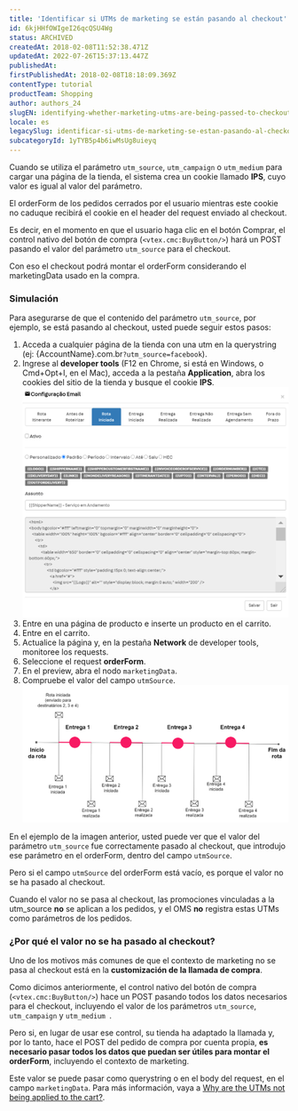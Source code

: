```yaml
---
title: 'Identificar si UTMs de marketing se están pasando al checkout'
id: 6kjHHfOWIgeI26qcQSU4Wg
status: ARCHIVED
createdAt: 2018-02-08T11:52:38.471Z
updatedAt: 2022-07-26T15:37:13.447Z
publishedAt: 
firstPublishedAt: 2018-02-08T18:18:09.369Z
contentType: tutorial
productTeam: Shopping
author: authors_24
slugEN: identifying-whether-marketing-utms-are-being-passed-to-checkout
locale: es
legacySlug: identificar-si-utms-de-marketing-se-estan-pasando-al-checkout
subcategoryId: 1yTYB5p4b6iwMsUg8uieyq
---
```


Cuando se utiliza el parámetro `utm_source`, `utm_campaign` o `utm_medium` para cargar una página de la tienda, el sistema crea un cookie llamado __IPS__, cuyo valor es igual al valor del parámetro.

El orderForm de los pedidos cerrados por el usuario mientras este cookie no caduque recibirá el cookie en el header del request enviado al checkout.

Es decir, en el momento en que el usuario haga clic en el botón Comprar, el control nativo del botón de compra (`<vtex.cmc:BuyButton/>`) hará un POST pasando el valor del parámetro `utm_source` para el checkout.

Con eso el checkout podrá montar el orderForm considerando el marketingData usado en la compra.

### Simulación

Para asegurarse de que el contenido del parámetro `utm_source`, por ejemplo, se está pasando al checkout, usted puede seguir estos pasos:
1. Acceda a cualquier página de la tienda con una utm en la querystring (ej: {AccountName}.com.br`?utm_source=facebook`).
2. Ingrese al __developer tools__ (F12 en Chrome, si está en Windows, o Cmd+Opt+I, en el Mac), acceda a la pestaña __Application__, abra los cookies del sitio de la tienda y busque el cookie __IPS__.![utmSource1](https://raw.githubusercontent.com/vtexdocs/help-center-content/refs/heads/main/_1.png)
3. Entre en una página de producto e inserte un producto en el carrito.
4. Entre en el carrito.
5. Actualice la página y, en la pestaña __Network__ de developer tools, monitoree los requests.
6. Seleccione el request __orderForm__.
7. En el preview, abra el nodo `marketingData`.
8. Compruebe el valor del campo `utmSource`.![utmSource2](https://raw.githubusercontent.com/vtexdocs/help-center-content/refs/heads/main/_2.png)

En el ejemplo de la imagen anterior, usted puede ver que el valor del parámetro `utm_source` fue correctamente pasado al checkout, que introdujo ese parámetro en el orderForm, dentro del campo `utmSource`.

Pero si el campo `utmSource` del orderForm está vacío, es porque el valor no se ha pasado al checkout.

Cuando el valor no se pasa al checkout, las promociones vinculadas a la utm_source __no__ se aplican a los pedidos, y el OMS __no__ registra estas UTMs como parámetros de los pedidos.

### ¿Por qué el valor no se ha pasado al checkout?

Uno de los motivos más comunes de que el contexto de marketing no se pasa al checkout está en la __customización de la llamada de compra__.

Como dicimos anteriormente, el control nativo del botón de compra (`<vtex.cmc:BuyButton/>`) hace un POST pasando todos los datos necesarios para el checkout, incluyendo el valor de los parámetros `utm_source`, `utm_campaign` y `utm_medium `.

Pero si, en lugar de usar ese control, su tienda ha adaptado la llamada y, por lo tanto, hace el POST del pedido de compra por cuenta propia, __es necesario pasar todos los datos que puedan ser útiles para montar el orderForm__, incluyendo el contexto de marketing.

Este valor se puede pasar como querystring o en el body del request, en el campo `marketingData`. Para más información, vaya a [Why are the UTMs not being applied to the cart?](https://developers.vtex.com/vtex-rest-api/docs/why-are-the-utms-not-being-applied-to-the-cart).
